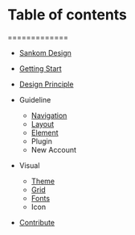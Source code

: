 
# Table of contents
=============

- [Sankom Design](../README.md)

- [Getting Start](getting-start.md)
- [Design Principle](design-principle.md)

- Guideline
  - [Navigation](guideline-navigation.md)
  - [Layout](guideline-layout.md)
  - [Element](guideline-element.md)
  - Plugin
  - New Account
  
- Visual
  - [Theme](visual-color.md)
  - [Grid](visual-grid.md)
  - [Fonts](visual-font.md)
  - Icon
  

- [Contribute](contribute.md)
